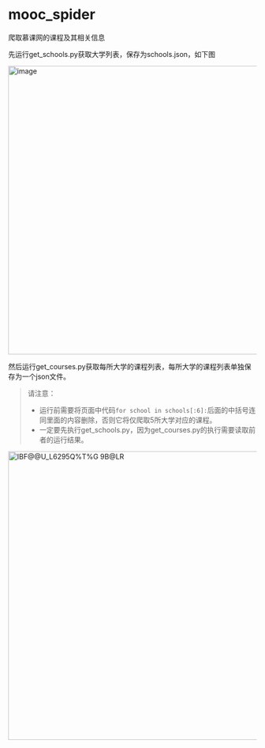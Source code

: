 # mooc_spider
爬取慕课网的课程及其相关信息  

先运行get_schools.py获取大学列表，保存为schools.json，如下图  

<img width="584" alt="image" src="https://user-images.githubusercontent.com/77054680/232192542-b235440b-ce6d-43fb-bad5-67efa8d1eacb.png">

然后运行get_courses.py获取每所大学的课程列表，每所大学的课程列表单独保存为一个json文件。  
>请注意：  
>+ 运行前需要将页面中代码`for school in schools[:6]:`后面的中括号连同里面的内容删除，否则它将仅爬取5所大学对应的课程。  
>+ 一定要先执行get_schools.py，因为get_courses.py的执行需要读取前者的运行结果。

<img width="584" alt="IBF@@U_L6295Q%T%G 9B@LR" src="https://user-images.githubusercontent.com/77054680/232193818-400091b8-f573-4f31-bf56-ebce3404a2d9.png">




